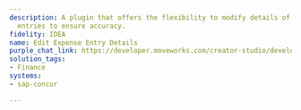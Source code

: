 ```yaml
---
description: A plugin that offers the flexibility to modify details of existing expense
  entries to ensure accuracy.
fidelity: IDEA
name: Edit Expense Entry Details
purple_chat_link: https://developer.moveworks.com/creator-studio/developer-tools/purple-chat-builder/?workspace=%7B%22title%22%3A%22My+Workspace%22%2C%22botSettings%22%3A%7B%22name%22%3A%22%22%2C%22imageUrl%22%3A%22%22%7D%2C%22mocks%22%3A%5B%7B%22id%22%3A5977%2C%22title%22%3A%22New+Mock%22%2C%22transcript%22%3A%7B%22settings%22%3A%7B%22colorStyle%22%3A%22LIGHT%22%2C%22startTime%22%3A%2211%3A43+AM%22%2C%22defaultPerson%22%3A%22GWEN%22%2C%22editable%22%3Atrue%2C%22botName%22%3A%22%22%2C%22botImageUrl%22%3A%22%22%7D%2C%22messages%22%3A%5B%7B%22from%22%3A%22USER%22%2C%22text%22%3A%22I+need+to+adjust+a+travel+expense+in+SAP+Concur.%22%7D%2C%7B%22from%22%3A%22BOT%22%2C%22text%22%3A%22Select+the+expense+entry+you+wish+to+update.%22%2C%22cards%22%3A%5B%7B%22title%22%3A%22Travel+to+New+York+-+%24450%22%2C%22text%22%3A%22Date%3A+2023-03-15%22%2C%22buttons%22%3A%5B%7B%22style%22%3A%22PRIMARY%22%2C%22text%22%3A%22Select%22%7D%5D%7D%2C%7B%22title%22%3A%22Dinner+with+Clients+-+%24200%22%2C%22text%22%3A%22Date%3A+2023-03-16%22%2C%22buttons%22%3A%5B%7B%22text%22%3A%22Select%22%7D%5D%7D%5D%7D%2C%7B%22from%22%3A%22BOT%22%2C%22text%22%3A%22%3Cp%3EPlease+provide+the+new+account+and+ensure+you+have+the+necessary+receipts.+%3C%2Fp%3E%22%7D%2C%7B%22from%22%3A%22USER%22%2C%22text%22%3A%22%24500%22%7D%2C%7B%22from%22%3A%22BOT%22%2C%22text%22%3A%22%3Cp%3EConfirm+update+to+%24500+for+%27Travel+to+New+York%27.%3Cbr%3E%3C%2Fp%3E%22%2C%22cards%22%3A%5B%7B%22buttons%22%3A%5B%7B%22style%22%3A%22PRIMARY%22%2C%22text%22%3A%22Confirm%22%7D%2C%7B%22text%22%3A%22Cancel%22%7D%5D%7D%5D%7D%5D%7D%7D%5D%7D
solution_tags:
- Finance
systems:
- sap-concur

---
```

